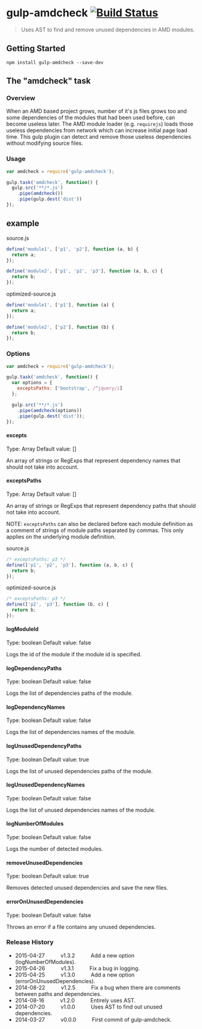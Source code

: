 # gulp-amdcheck [![Build Status](https://travis-ci.org/mehdishojaei/gulp-amdcheck.svg?branch=master)](https://travis-ci.org/mehdishojaei/gulp-amdcheck)

> Uses AST to find and remove unused dependencies in AMD modules.

## Getting Started
```shell
npm install gulp-amdcheck --save-dev
```

## The "amdcheck" task

### Overview
When an AMD based project grows, number of it's js files grows too and some dependencies of the modules that had been used before, can become useless later. The AMD module loader (e.g. `requirejs`) loads those useless dependencies from network which can increase initial page load time.
This gulp plugin can detect and remove those useless dependencies without modifying source files.

### Usage

```js
var amdcheck = require('gulp-amdcheck');

gulp.task('amdcheck', function() {
  gulp.src('**/*.js')
    .pipe(amdcheck())
    .pipe(gulp.dest('dist'))
});
```

## example

source.js
```js
define('module1', ['p1', 'p2'], function (a, b) {
  return a;
});

define('module2', ['p1', 'p2', 'p3'], function (a, b, c) {
  return b;
});
```

optimized-source.js
```js
define('module1', ['p1'], function (a) {
  return a;
});

define('module2', ['p2'], function (b) {
  return b;
});
```

### Options

```js
var amdcheck = require('gulp-amdcheck');

gulp.task('amdcheck', function() {
  var options = {
    exceptsPaths: ['bootstrap', /^jquery/i]
  };

  gulp.src('**/*.js')
    .pipe(amdcheck(options))
    .pipe(gulp.dest('dist'));
});
```

#### excepts
Type: Array
Default value: []

An array of strings or RegExps that represent dependency names that should not take into account.

#### exceptsPaths
Type: Array
Default value: []

An array of strings or RegExps that represent dependency paths that should not take into account.

NOTE: `exceptsPaths` can also be declared before each module definition as a comment of strings of module paths separated by commas. This only applies on the underlying module definition.

source.js
```js
/* exceptsPaths: p3 */
define(['p1', 'p2', 'p3'], function (a, b, c) {
  return b;
});
```

optimized-source.js
```js
/* exceptsPaths: p3 */
define(['p2', 'p3'], function (b, c) {
  return b;
});
```

#### logModuleId
Type: boolean
Default value: false

Logs the id of the module if the module id is specified.

#### logDependencyPaths
Type: boolean
Default value: false

Logs the list of dependencies paths of the module.

#### logDependencyNames
Type: boolean
Default value: false

Logs the list of dependencies names of the module.

#### logUnusedDependencyPaths
Type: boolean
Default value: true

Logs the list of unused dependencies paths of the module.

#### logUnusedDependencyNames
Type: boolean
Default value: false

Logs the list of unused dependencies names of the module.

#### logNumberOfModules
Type: boolean
Default value: false

Logs the number of detected modules.

#### removeUnusedDependencies
Type: boolean
Default value: true

Removes detected unused dependencies and save the new files.

#### errorOnUnusedDependencies
Type: boolean
Default value: false

Throws an error if a file contains any unused dependencies.

### Release History
 * 2015-04-27   v1.3.2   Add a new option (logNumberOfModules).
 * 2015-04-26   v1.3.1   Fix a bug in logging.
 * 2015-04-25   v1.3.0   Add a new option (errorOnUnusedDependencies).
 * 2014-08-22   v1.2.5   Fix a bug when there are comments between paths and dependencies.
 * 2014-08-16   v1.2.0   Entirely uses AST.
 * 2014-07-20   v1.0.0   Uses AST to find out unused dependencies.
 * 2014-03-27   v0.0.0   First commit of gulp-amdcheck.
